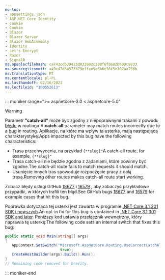 ```yaml
---
no-loc:
- appsettings.json
- ASP.NET Core Identity
- cookie
- Cookie
- Blazor
- Blazor Server
- Blazor WebAssembly
- Identity
- Let's Encrypt
- Razor
- SignalR
ms.openlocfilehash: ca743cdb39423d833902c330f6f0682b600c9833
ms.sourcegitcommit: a49c47d5a573379effee5c6b6e36f5c302aa756b
ms.translationtype: MT
ms.contentlocale: pl-PL
ms.lasthandoff: 02/16/2021
ms.locfileid: "100552613"
---
```

::: moniker range=">= aspnetcore-3.0 < aspnetcore-5.0"

> [!WARNING]
> <span data-ttu-id="69b0a-101">Parametr **"catch-all"** może być zgodny z niepoprawnymi trasami z powodu [błędu](https://github.com/dotnet/aspnetcore/issues/18677) w routingu.</span><span class="sxs-lookup"><span data-stu-id="69b0a-101">A **catch-all** parameter may match routes incorrectly due to a [bug](https://github.com/dotnet/aspnetcore/issues/18677) in routing.</span></span> <span data-ttu-id="69b0a-102">Aplikacje, na które ma wpływ ta usterka, mają następującą charakterystykę:</span><span class="sxs-lookup"><span data-stu-id="69b0a-102">Apps impacted by this bug have the following characteristics:</span></span>
>
> * <span data-ttu-id="69b0a-103">Trasa przechwycenia, na przykład `{**slug}"`</span><span class="sxs-lookup"><span data-stu-id="69b0a-103">A catch-all route, for example, `{**slug}"`</span></span>
> * <span data-ttu-id="69b0a-104">Trasa catch-all nie będzie zgodna z żądaniami, które powinny być zgodne.</span><span class="sxs-lookup"><span data-stu-id="69b0a-104">The catch-all route fails to match requests it should match.</span></span>
> * <span data-ttu-id="69b0a-105">Usunięcie innych tras spowoduje rozpoczęcie pracy z całą trasą.</span><span class="sxs-lookup"><span data-stu-id="69b0a-105">Removing other routes makes catch-all route start working.</span></span>
>
> <span data-ttu-id="69b0a-106">Zobacz błędy usługi GitHub [18677](https://github.com/dotnet/aspnetcore/issues/18677) i [16579](https://github.com/dotnet/aspnetcore/issues/16579) , aby zobaczyć przykładowe przypadki, w których trafili ten błąd.</span><span class="sxs-lookup"><span data-stu-id="69b0a-106">See GitHub bugs [18677](https://github.com/dotnet/aspnetcore/issues/18677) and [16579](https://github.com/dotnet/aspnetcore/issues/16579) for example cases that hit this bug.</span></span>
>
> <span data-ttu-id="69b0a-107">Poprawka dotycząca tej usterki jest zawarta w programie [.NET Core 3.1.301 SDK i nowszych](https://dotnet.microsoft.com/download/dotnet-core/3.1).</span><span class="sxs-lookup"><span data-stu-id="69b0a-107">An opt-in fix for this bug is contained in [.NET Core 3.1.301 SDK and later](https://dotnet.microsoft.com/download/dotnet-core/3.1).</span></span> <span data-ttu-id="69b0a-108">Poniższy kod ustawia przełącznik wewnętrzny, który naprawia tę usterkę:</span><span class="sxs-lookup"><span data-stu-id="69b0a-108">The following code sets an internal switch that fixes this bug:</span></span>
>
>```csharp
>public static void Main(string[] args)
>{
>    AppContext.SetSwitch("Microsoft.AspNetCore.Routing.UseCorrectCatchAllBehavior", 
>                          true);
>    CreateHostBuilder(args).Build().Run();
>}
>// Remaining code removed for brevity.
>```

::: moniker-end